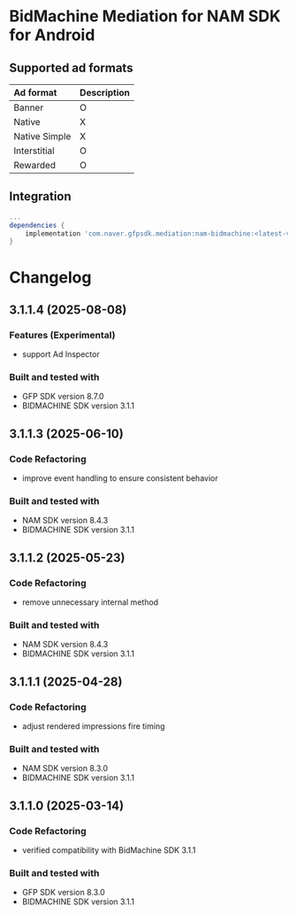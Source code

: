 # BidMachine Mediation for NAM SDK for Android

## Supported ad formats

| Ad format     | Description |
|:--------------|:------------|
| Banner        | O           |
| Native        | X           |
| Native Simple | X           |
| Interstitial  | O           |
| Rewarded      | O           |

## Integration

```gradle
...
dependencies {
    implementation 'com.naver.gfpsdk.mediation:nam-bidmachine:<latest-version>'  
}
```

# Changelog
## 3.1.1.4 (2025-08-08)

### Features (Experimental)
* support Ad Inspector

### Built and tested with
- GFP SDK version 8.7.0
- BIDMACHINE SDK version 3.1.1

## 3.1.1.3 (2025-06-10)


### Code Refactoring

* improve event handling to ensure consistent behavior

### Built and tested with
- NAM SDK version 8.4.3
- BIDMACHINE SDK version 3.1.1

## 3.1.1.2 (2025-05-23)
### Code Refactoring
* remove unnecessary internal method

### Built and tested with
- NAM SDK version 8.4.3
- BIDMACHINE SDK version 3.1.1

## 3.1.1.1 (2025-04-28)
### Code Refactoring
* adjust rendered impressions fire timing

### Built and tested with
- NAM SDK version 8.3.0
- BIDMACHINE SDK version 3.1.1

## 3.1.1.0 (2025-03-14)

### Code Refactoring

* verified compatibility with BidMachine SDK 3.1.1

### Built and tested with
- GFP SDK version 8.3.0
- BIDMACHINE SDK version 3.1.1
